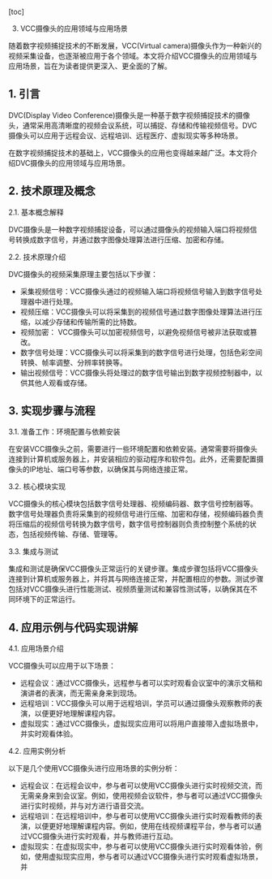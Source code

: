 
[toc]                    
                
                
3. VCC摄像头的应用领域与应用场景

随着数字视频捕捉技术的不断发展，VCC(Virtual camera)摄像头作为一种新兴的视频采集设备，也逐渐被应用于各个领域。本文将介绍VCC摄像头的应用领域与应用场景，旨在为读者提供更深入、更全面的了解。

## 1. 引言

DVC(Display Video Conference)摄像头是一种基于数字视频捕捉技术的摄像头，通常采用高清晰度的视频会议系统，可以捕捉、存储和传输视频信号。DVC摄像头可以应用于远程会议、远程培训、远程医疗、虚拟现实等多种场景。

在数字视频捕捉技术的基础上，VCC摄像头的应用也变得越来越广泛。本文将介绍DVC摄像头的应用领域与应用场景。

## 2. 技术原理及概念

2.1. 基本概念解释

DVC摄像头是一种数字视频捕捉设备，可以通过摄像头的视频输入端口将视频信号转换成数字信号，并通过数字图像处理算法进行压缩、加密和存储。

2.2. 技术原理介绍

DVC摄像头的视频采集原理主要包括以下步骤：

- 采集视频信号：VCC摄像头通过的视频输入端口将视频信号输入到数字信号处理器中进行处理。
- 视频压缩：VCC摄像头可以将采集到的视频信号通过数字图像处理算法进行压缩，以减少存储和传输所需的比特数。
- 视频加密： VCC摄像头可以加密视频信号，以避免视频信号被非法获取或篡改。
- 数字信号处理：VCC摄像头可以将采集到的数字信号进行处理，包括色彩空间转换、帧率调整、分辨率转换等。
- 输出视频信号：VCC摄像头将处理过的数字信号输出到数字视频控制器中，以供其他人观看或存储。

## 3. 实现步骤与流程

3.1. 准备工作：环境配置与依赖安装

在安装VCC摄像头之前，需要进行一些环境配置和依赖安装。通常需要将摄像头连接到计算机或服务器上，并安装相应的驱动程序和软件包。此外，还需要配置摄像头的IP地址、端口号等参数，以确保其与网络连接正常。

3.2. 核心模块实现

VCC摄像头的核心模块包括数字信号处理器、视频编码器、数字信号控制器等。数字信号处理器负责将采集到的视频信号进行压缩、加密和存储，视频编码器负责将压缩后的视频信号转换为数字信号，数字信号控制器则负责控制整个系统的状态，包括视频传输、存储、管理等。

3.3. 集成与测试

集成和测试是确保VCC摄像头正常运行的关键步骤。集成步骤包括将VCC摄像头连接到计算机或服务器上，并将其与网络连接正常，并配置相应的参数。测试步骤包括对VCC摄像头进行性能测试、视频质量测试和兼容性测试等，以确保其在不同环境下的正常运行。

## 4. 应用示例与代码实现讲解

4.1. 应用场景介绍

VCC摄像头可以应用于以下场景：

- 远程会议：通过VCC摄像头，远程参与者可以实时观看会议室中的演示文稿和演讲者的表演，而无需亲身来到现场。
- 远程培训：VCC摄像头可以用于远程培训，学员可以通过摄像头观察教师的表演，以便更好地理解课程内容。
- 虚拟现实：通过VCC摄像头，虚拟现实应用可以将用户直接带入虚拟场景中，并实时观看体验。

4.2. 应用实例分析

以下是几个使用VCC摄像头进行应用场景的实例分析：

- 远程会议：在远程会议中，参与者可以使用VCC摄像头进行实时视频交流，而无需亲身来到会议室。例如，使用视频会议软件，参与者可以通过VCC摄像头进行实时视频，并与对方进行语音交流。
- 远程培训：在远程培训中，参与者可以使用VCC摄像头进行实时观看教师的表演，以便更好地理解课程内容。例如，使用在线视频课程平台，参与者可以通过VCC摄像头进行实时观看，并与教师进行互动。
- 虚拟现实：在虚拟现实中，参与者可以使用VCC摄像头进行实时观看体验，例如，使用虚拟现实应用，参与者可以通过VCC摄像头进行实时观看虚拟场景，并

